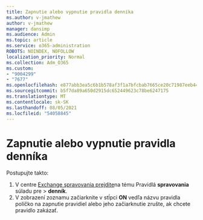 ```yaml
---
title: Zapnutie alebo vypnutie pravidla denníka
ms.author: v-jmathew
author: v-jmathew
manager: dansimp
ms.audience: Admin
ms.topic: article
ms.service: o365-administration
ROBOTS: NOINDEX, NOFOLLOW
localization_priority: Normal
ms.collection: Adm_O365
ms.custom:
- "9004299"
- "7677"
ms.openlocfilehash: e877abb3ea5c6b1b578af3f1a7bfcbab7665ce20c71987eeb44d2c7e3a1b2c16
ms.sourcegitcommit: b5f7da89a650d2915dc652449623c78be6247175
ms.translationtype: MT
ms.contentlocale: sk-SK
ms.lasthandoff: 08/05/2021
ms.locfileid: "54058845"
---
```

# <a name="enable-or-disable-a-journal-rule"></a>Zapnutie alebo vypnutie pravidla denníka

Postupujte takto:

1. V centre [Exchange spravovania prejdite](https://go.microsoft.com/fwlink/p/?linkid=2059104)na tému Pravidlá **spravovania** súladu pre  >  **denník**.
2. V zobrazení zoznamu začiarknite v stĺpci **ON** vedľa názvu pravidla políčko na zapnutie pravidiel alebo jeho začiarknutie zrušte, ak chcete pravidlo zakázať.
